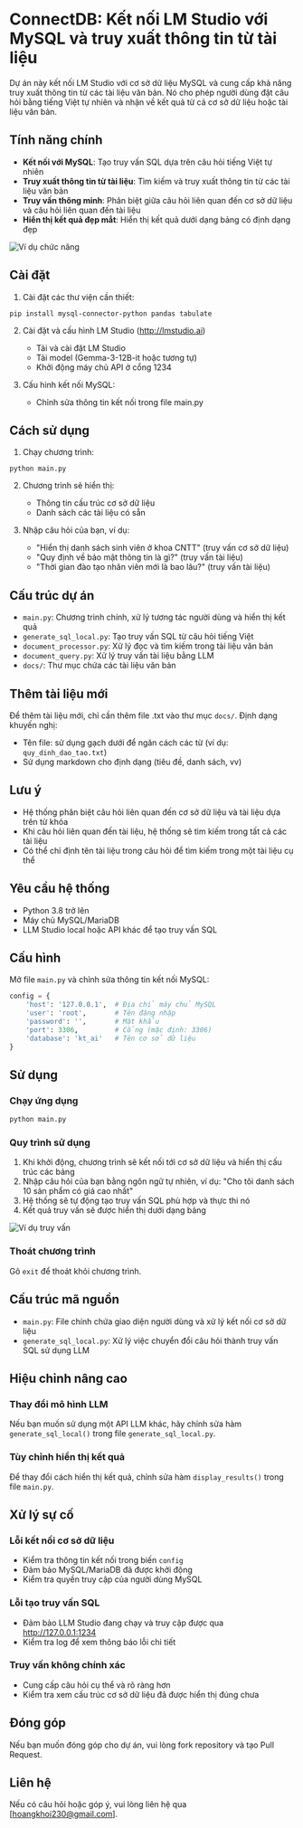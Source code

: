 # ConnectDB: Kết nối LM Studio với MySQL và truy xuất thông tin từ tài liệu

Dự án này kết nối LM Studio với cơ sở dữ liệu MySQL và cung cấp khả năng truy xuất thông tin từ các tài liệu văn bản. Nó cho phép người dùng đặt câu hỏi bằng tiếng Việt tự nhiên và nhận về kết quả từ cả cơ sở dữ liệu hoặc tài liệu văn bản.

## Tính năng chính

- **Kết nối với MySQL**: Tạo truy vấn SQL dựa trên câu hỏi tiếng Việt tự nhiên
- **Truy xuất thông tin từ tài liệu**: Tìm kiếm và truy xuất thông tin từ các tài liệu văn bản
- **Truy vấn thông minh**: Phân biệt giữa câu hỏi liên quan đến cơ sở dữ liệu và câu hỏi liên quan đến tài liệu
- **Hiển thị kết quả đẹp mắt**: Hiển thị kết quả dưới dạng bảng có định dạng đẹp

![Ví dụ chức năng](https://scontent.fsgn5-10.fna.fbcdn.net/v/t39.30808-6/499861063_713027097778633_9008190704226737270_n.jpg?_nc_cat=110&ccb=1-7&_nc_sid=127cfc&_nc_ohc=kbcNWi2A3toQ7kNvwHPN3rS&_nc_oc=AdkI_XUGP01qDL8ECkXYM0yvVEcBasFla0hmLlvrorqR1F6-08pUVhNR1fDUb7jjL-QVlfdSzMQPmfyXDcS_AV3m&_nc_zt=23&_nc_ht=scontent.fsgn5-10.fna&_nc_gid=rKj5Gp6Ekf2AXS0lUSsVrA&oh=00_AfJhjSW8KIFL21S6w5wZFQe0b6UADWxRwrgmelCsCWj12w&oe=68337770)

## Cài đặt

1. Cài đặt các thư viện cần thiết:
```
pip install mysql-connector-python pandas tabulate
```

2. Cài đặt và cấu hình LM Studio (http://lmstudio.ai)
   - Tải và cài đặt LM Studio
   - Tải model (Gemma-3-12B-it hoặc tương tự)
   - Khởi động máy chủ API ở cổng 1234

3. Cấu hình kết nối MySQL:
   - Chỉnh sửa thông tin kết nối trong file main.py

## Cách sử dụng

1. Chạy chương trình:
```
python main.py
```

2. Chương trình sẽ hiển thị:
   - Thông tin cấu trúc cơ sở dữ liệu
   - Danh sách các tài liệu có sẵn

3. Nhập câu hỏi của bạn, ví dụ:
   - "Hiển thị danh sách sinh viên ở khoa CNTT" (truy vấn cơ sở dữ liệu)
   - "Quy định về bảo mật thông tin là gì?" (truy vấn tài liệu)
   - "Thời gian đào tạo nhân viên mới là bao lâu?" (truy vấn tài liệu)

## Cấu trúc dự án

- `main.py`: Chương trình chính, xử lý tương tác người dùng và hiển thị kết quả
- `generate_sql_local.py`: Tạo truy vấn SQL từ câu hỏi tiếng Việt
- `document_processor.py`: Xử lý đọc và tìm kiếm trong tài liệu văn bản
- `document_query.py`: Xử lý truy vấn tài liệu bằng LLM
- `docs/`: Thư mục chứa các tài liệu văn bản

## Thêm tài liệu mới

Để thêm tài liệu mới, chỉ cần thêm file .txt vào thư mục `docs/`. Định dạng khuyến nghị:
- Tên file: sử dụng gạch dưới để ngăn cách các từ (ví dụ: `quy_dinh_dao_tao.txt`)
- Sử dụng markdown cho định dạng (tiêu đề, danh sách, vv)

## Lưu ý

- Hệ thống phân biệt câu hỏi liên quan đến cơ sở dữ liệu và tài liệu dựa trên từ khóa
- Khi câu hỏi liên quan đến tài liệu, hệ thống sẽ tìm kiếm trong tất cả các tài liệu
- Có thể chỉ định tên tài liệu trong câu hỏi để tìm kiếm trong một tài liệu cụ thể

## Yêu cầu hệ thống

- Python 3.8 trở lên
- Máy chủ MySQL/MariaDB
- LLM Studio local hoặc API khác để tạo truy vấn SQL

## Cấu hình

Mở file `main.py` và chỉnh sửa thông tin kết nối MySQL:

```python
config = {
    'host': '127.0.0.1',  # Địa chỉ máy chủ MySQL
    'user': 'root',       # Tên đăng nhập
    'password': '',       # Mật khẩu
    'port': 3306,         # Cổng (mặc định: 3306)
    'database': 'kt_ai'   # Tên cơ sở dữ liệu
}
```

## Sử dụng

### Chạy ứng dụng

```bash
python main.py
```

### Quy trình sử dụng

1. Khi khởi động, chương trình sẽ kết nối tới cơ sở dữ liệu và hiển thị cấu trúc các bảng
2. Nhập câu hỏi của bạn bằng ngôn ngữ tự nhiên, ví dụ: "Cho tôi danh sách 10 sản phẩm có giá cao nhất"
3. Hệ thống sẽ tự động tạo truy vấn SQL phù hợp và thực thi nó
4. Kết quả truy vấn sẽ được hiển thị dưới dạng bảng

![Ví dụ truy vấn](https://scontent.fsgn5-10.fna.fbcdn.net/v/t39.30808-6/500226969_711488811265795_2256049907301810830_n.jpg?_nc_cat=110&ccb=1-7&_nc_sid=127cfc&_nc_ohc=YcxE-SX8JFAQ7kNvwFn4U7v&_nc_oc=AdkwTij-hKGibjO56hEPvUR4s6OllKRb7QiWMPXomisF6DqnPANxzJ640Hq1n9FTp8_Mxs_zO1fz7txECPf7DYY2&_nc_zt=23&_nc_ht=scontent.fsgn5-10.fna&_nc_gid=J4JBaCNBsicVDU5I0ZcFMg&oh=00_AfII5qjFC-ZEqbL6fkvPXj2pjeV6wMKCKHJE_SwrAfnxbA&oe=6830AF7E)

### Thoát chương trình

Gõ `exit` để thoát khỏi chương trình.

## Cấu trúc mã nguồn

- `main.py`: File chính chứa giao diện người dùng và xử lý kết nối cơ sở dữ liệu
- `generate_sql_local.py`: Xử lý việc chuyển đổi câu hỏi thành truy vấn SQL sử dụng LLM

## Hiệu chỉnh nâng cao

### Thay đổi mô hình LLM

Nếu bạn muốn sử dụng một API LLM khác, hãy chỉnh sửa hàm `generate_sql_local()` trong file `generate_sql_local.py`.

### Tùy chỉnh hiển thị kết quả

Để thay đổi cách hiển thị kết quả, chỉnh sửa hàm `display_results()` trong file `main.py`.

## Xử lý sự cố

### Lỗi kết nối cơ sở dữ liệu
- Kiểm tra thông tin kết nối trong biến `config`
- Đảm bảo MySQL/MariaDB đã được khởi động
- Kiểm tra quyền truy cập của người dùng MySQL

### Lỗi tạo truy vấn SQL
- Đảm bảo LLM Studio đang chạy và truy cập được qua http://127.0.0.1:1234
- Kiểm tra log để xem thông báo lỗi chi tiết

### Truy vấn không chính xác
- Cung cấp câu hỏi cụ thể và rõ ràng hơn
- Kiểm tra xem cấu trúc cơ sở dữ liệu đã được hiển thị đúng chưa

## Đóng góp

Nếu bạn muốn đóng góp cho dự án, vui lòng fork repository và tạo Pull Request.

## Liên hệ

Nếu có câu hỏi hoặc góp ý, vui lòng liên hệ qua [hoangkhoi230@gmail.com]. 